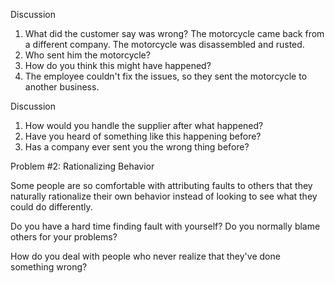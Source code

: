 Discussion
1. What did the customer say was wrong?
The motorcycle came back from a different company. The motorcycle was disassembled and rusted.
2. Who sent him the motorcycle?
3. How do you think this might have happened?
4. The employee couldn't fix the issues, so they sent the motorcycle to another business.

Discussion
1. How would you handle the supplier after what happened?
2. Have you heard of something like this happening before?
3. Has a company ever sent you the wrong thing before?

Problem #2: Rationalizing Behavior

Some people are so comfortable with attributing faults to others that they naturally rationalize their own behavior instead of looking to see what they could do differently.

Do you have a hard time finding fault with yourself? Do you normally blame others for your problems?

How do you deal with people who never realize that they've done something wrong?




